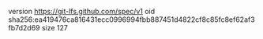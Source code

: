 version https://git-lfs.github.com/spec/v1
oid sha256:ea419476ca816431ecc0996994fbb887451d4822cf8c85fc8ef62af3fb7d2d69
size 127
